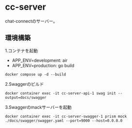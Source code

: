 # cc-server
chat-connectのサーバー。

## 環境構築
1.コンテナを起動
- APP_ENV=development: air
- APP_ENV=production: go build
```
docker compose up -d --build
```
2.Swaggerのビルド
```
docker container exec -it cc-server-api-1 swag init --output=docs/swagger
```
3.Swaggerのmackサーバーを起動
```
docker container exec -it cc-server-swagger-1 prism mock ./docs/swagger/swagger.yaml --port=9000 --host=0.0.0.0
```
